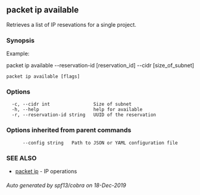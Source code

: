 ## packet ip available

Retrieves a list of IP resevations for a single project.

### Synopsis

Example:

packet ip available --reservation-id [reservation_id] --cidr [size_of_subnet]

  

```
packet ip available [flags]
```

### Options

```
  -c, --cidr int                Size of subnet
  -h, --help                    help for available
  -r, --reservation-id string   UUID of the reservation
```

### Options inherited from parent commands

```
      --config string   Path to JSON or YAML configuration file
```

### SEE ALSO

* [packet ip](packet_ip.md)	 - IP operations

###### Auto generated by spf13/cobra on 18-Dec-2019
